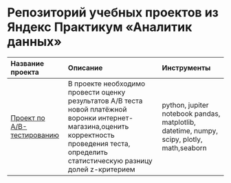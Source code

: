 # Репозиторий учебных проектов из Яндекс Практикум «Аналитик данных»

| Название проекта | Описание | Инструменты | 
| :---------------------- | :---------------------- | :---------------------- |
| [Проект по А/B-тестированию]((https://github.com/varvaramambetova/portfolio/blob/main/AB-test%201/9.%20AB%20test.ipynb)) | В проекте необходимо провести оценку результатов А/В теста новой платёжной воронки интернет-магазина,оценить корректность проведения теста, определить статистическую разницу долей z-критерием| python, jupiter notebook pandas, matplotlib, datetime, numpy, scipy, plotly, math,seaborn|
